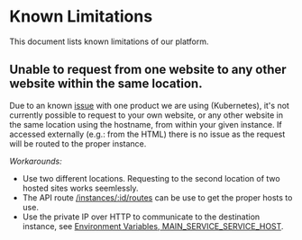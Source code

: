 # Known Limitations

This document lists known limitations of our platform.

## Unable to request from one website to any other website within the same location.

Due to an known [issue](https://github.com/kubernetes/kubernetes/issues/66607) with one product we are using (Kubernetes), it's not currently possible to request to your own website, or any other website in the same location using the hostname, from within your given instance. If accessed externally (e.g.: from the HTML) there is no issue as the request will be routed to the proper instance.

*Workarounds:*

- Use two different locations. Requesting to the second location of two hosted sites works seemlessly.
- The API route [/instances/:id/routes](https://api.openode.io/documentation/1.0/instances/routes.html) can be use to get the proper hosts to use.
- Use the private IP over HTTP to communicate to the destination instance, see [Environment Variables, MAIN\_SERVICE\_SERVICE\_HOST](/docs/platform/env_vars.md).